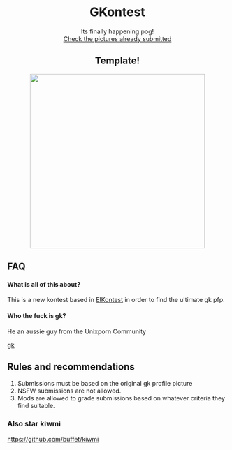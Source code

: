 <h1 align="center">GKontest</h1>
<p align="center" >Its finally happening pog!
<br>
<a href="/SUBMISSIONS.md">Check the pictures already submitted</a>
</p>

<h2 align="center">Template!</h1>
<p align="center">
  <img width="400" src="template.png">
</p>

## FAQ
#### What is all of this about?
This is a new kontest based in [ElKontest](https://github.com/druskus20/elkontest) in order to find the ultimate gk pfp.

#### Who the fuck is gk?
He an aussie guy from the Unixporn Community

[gk](https://github.com/6gk "gk")

## Rules and recommendations
1. Submissions must be based on the original gk profile picture
2. NSFW submissions are not allowed. 
3. Mods are allowed to grade submissions based on whatever criteria they find suitable.

### Also star kiwmi
https://github.com/buffet/kiwmi
